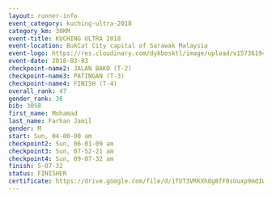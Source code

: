 ```yaml
--- 
layout: runner-info 
event_category: kuching-ultra-2018 
category_km: 30KM 
event-title: KUCHING ULTRA 2018 
event-location: BukCat City capital of Sarawak Malaysia 
event-logo: https://res.cloudinary.com/dykbosktl/image/upload/v1573619473/Logo/kuching-ultra-2018-logo_tlpvm5.png 
event-date: 2018-03-03 
checkpoint-name2: JALAN BAKO (T-2) 
checkpoint-name3: PATINGAN (T-3) 
checkpoint-name4: FINISH (T-4) 
overall_rank: 47
gender_rank: 36
bib: 3058
first_name: Mohamad
last_name: Farhan Jamil
gender: M
start: Sun, 04-00-00 am
checkpoint2: Sun, 06-01-09 am
checkpoint3: Sun, 07-52-21 am
checkpoint4: Sun, 09-07-32 am
finish: 5-07-32
status: FINISHER
certificate: https://drive.google.com/file/d/1fUT3VRKXh8g8fF0sUuxp9mdIWnxrlrjH/view?usp=sharing","CERTIFICATE")
--- 
```

